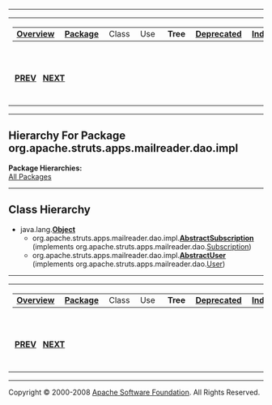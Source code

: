 ------------------------------------------------------------------------

<span id="navbar_top"></span> [](#skip-navbar_top "Skip navigation links")

<table>
<colgroup>
<col width="50%" />
<col width="50%" />
</colgroup>
<tbody>
<tr class="odd">
<td align="left"><span id="navbar_top_firstrow"></span>
<table>
<tbody>
<tr class="odd">
<td align="left"><a href="../../../../../../../overview-summary.html.md"><strong>Overview</strong></a> </td>
<td align="left"><a href="package-summary.html.md"><strong>Package</strong></a> </td>
<td align="left">Class </td>
<td align="left">Use </td>
<td align="left"> <strong>Tree</strong> </td>
<td align="left"><a href="../../../../../../../deprecated-list.html.md"><strong>Deprecated</strong></a> </td>
<td align="left"><a href="../../../../../../../index-all.html.md"><strong>Index</strong></a> </td>
<td align="left"><a href="../../../../../../../help-doc.html.md"><strong>Help</strong></a> </td>
</tr>
</tbody>
</table></td>
<td align="left"></td>
</tr>
<tr class="even">
<td align="left"> <a href="../../../../../../../org/apache/struts/apps/mailreader/dao/package-tree.html.md"><strong>PREV</strong></a>   <a href="../../../../../../../org/apache/struts/apps/mailreader/dao/impl/memory/package-tree.html"><strong>NEXT</strong></a></td>
<td align="left"><a href="../../../../../../../index.html.md?org/apache/struts/apps/mailreader/dao/impl/package-tree.html"><strong>FRAMES</strong></a>    <a href="package-tree.html"><strong>NO FRAMES</strong></a>    
<a href="../../../../../../../allclasses-noframe.html.md"><strong>All Classes</strong></a></td>
</tr>
</tbody>
</table>

<span id="skip-navbar_top"></span>

------------------------------------------------------------------------

Hierarchy For Package org.apache.struts.apps.mailreader.dao.impl
----------------------------------------------------------------

**Package Hierarchies:**  
[All Packages](../../../../../../../overview-tree.html.md)

------------------------------------------------------------------------

Class Hierarchy
---------------

-   java.lang.[**Object**](http://java.sun.com/j2se/1.4.2/docs/api/java/lang/Object.html.md?is-external=true "class or interface in java.lang")
    -   org.apache.struts.apps.mailreader.dao.impl.[**AbstractSubscription**](../../../../../../../org/apache/struts/apps/mailreader/dao/impl/AbstractSubscription.html.md "class in org.apache.struts.apps.mailreader.dao.impl") (implements org.apache.struts.apps.mailreader.dao.[Subscription](../../../../../../../org/apache/struts/apps/mailreader/dao/Subscription.html "interface in org.apache.struts.apps.mailreader.dao"))
    -   org.apache.struts.apps.mailreader.dao.impl.[**AbstractUser**](../../../../../../../org/apache/struts/apps/mailreader/dao/impl/AbstractUser.html.md "class in org.apache.struts.apps.mailreader.dao.impl") (implements org.apache.struts.apps.mailreader.dao.[User](../../../../../../../org/apache/struts/apps/mailreader/dao/User.html "interface in org.apache.struts.apps.mailreader.dao"))

------------------------------------------------------------------------

<span id="navbar_bottom"></span> [](#skip-navbar_bottom "Skip navigation links")

<table>
<colgroup>
<col width="50%" />
<col width="50%" />
</colgroup>
<tbody>
<tr class="odd">
<td align="left"><span id="navbar_bottom_firstrow"></span>
<table>
<tbody>
<tr class="odd">
<td align="left"><a href="../../../../../../../overview-summary.html.md"><strong>Overview</strong></a> </td>
<td align="left"><a href="package-summary.html.md"><strong>Package</strong></a> </td>
<td align="left">Class </td>
<td align="left">Use </td>
<td align="left"> <strong>Tree</strong> </td>
<td align="left"><a href="../../../../../../../deprecated-list.html.md"><strong>Deprecated</strong></a> </td>
<td align="left"><a href="../../../../../../../index-all.html.md"><strong>Index</strong></a> </td>
<td align="left"><a href="../../../../../../../help-doc.html.md"><strong>Help</strong></a> </td>
</tr>
</tbody>
</table></td>
<td align="left"></td>
</tr>
<tr class="even">
<td align="left"> <a href="../../../../../../../org/apache/struts/apps/mailreader/dao/package-tree.html.md"><strong>PREV</strong></a>   <a href="../../../../../../../org/apache/struts/apps/mailreader/dao/impl/memory/package-tree.html"><strong>NEXT</strong></a></td>
<td align="left"><a href="../../../../../../../index.html.md?org/apache/struts/apps/mailreader/dao/impl/package-tree.html"><strong>FRAMES</strong></a>    <a href="package-tree.html"><strong>NO FRAMES</strong></a>    
<a href="../../../../../../../allclasses-noframe.html.md"><strong>All Classes</strong></a></td>
</tr>
</tbody>
</table>

<span id="skip-navbar_bottom"></span>

------------------------------------------------------------------------

Copyright © 2000-2008 [Apache Software Foundation](http://www.apache.org/). All Rights Reserved.
